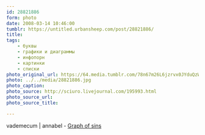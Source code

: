 ```yaml
---
id: 28821886
form: photo
date: 2008-03-14 10:46:00
tumblr: https://untitled.urbansheep.com/post/28821886/
title:
tags:
    - буквы
    - графики и диаграммы
    - инфопорн
    - картинки
    - списки
photo_original_url: https://64.media.tumblr.com/78n67m26L6jzrvx0JYduQzWD_1280.jpg
photo: ../../media/28821886.jpg
photo_caption:
photo_source: http://sciuro.livejournal.com/195993.html
photo_source_url:
photo_source_title:

---
```


<p>vademecum | annabel - <a href="http://sciuro.livejournal.com/195993.html">Graph of sins</a></p>
